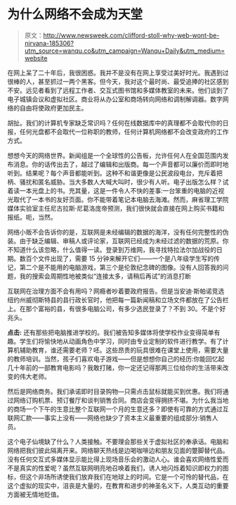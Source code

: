 # 为什么网络不会成为天堂

> 原文：<http://www.newsweek.com/clifford-stoll-why-web-wont-be-nirvana-185306?utm_source=wanqu.co&utm_campaign=Wanqu+Daily&utm_medium=website>

在网上呆了二十年后，我很困惑。我并不是没有在网上享受过美好时光。我遇到过很棒的人，甚至抓过一两个黑客。但今天，我对这个最时尚、最受追捧的社区感到不安。远见者看到了远程工作者、交互式图书馆和多媒体教室的未来。他们谈到了电子城镇会议和虚拟社区。商业将从办公室和商场转向网络和调制解调器。数字网络的自由将使政府更加民主。

胡扯。我们的计算机专家缺乏常识吗？任何在线数据库中的真理都不会取代你的日报，任何光盘都不会取代一位称职的教师，任何计算机网络都不会改变政府的工作方式。

想想今天的网络世界。新闻组是一个全球性的公告板，允许任何人在全国范围内发布消息。你的话传出去了，越过了编辑和出版商。每一个声音都可以廉价而即时地听到。结果呢？每个声音都能听到。这种不和谐更像是公民波段电台，充斥着把柄、骚扰和匿名威胁。当大多数人大喊大叫时，很少有人听。电子出版怎么样？试着读一本光盘上的书。充其量，这是一件令人不快的差事:一台笨重的电脑的近视光取代了一本书的友好页面。你不能带着笔记本电脑去海滩。然而，麻省理工学院媒体实验室主任尼古拉斯·尼葛洛庞帝预测，我们很快就会直接在网上购买书籍和报纸。呃，当然。

网络小贩不会告诉你的是，互联网是未经编辑的数据的海洋，没有任何完整性的伪装。由于缺乏编辑、审稿人或评论家，互联网已经成为未经过滤的数据的荒原。你不知道什么该忽略，什么值得一读。登录到万维网，我寻找特拉法尔加战役的日期。数百个文件出现了，需要 15 分钟来解开它们——一个是八年级学生写的传记，第二个是不能用的电脑游戏，第三个是伦敦纪念碑的图像。没有人回答我的问题，我的搜索会周期性地被类似“连接太多，请稍后再试”的消息打断

互联网在治理方面不会有用吗？网瘾者吵着要政府报告。但是当安迪·斯帕诺竞选纽约州威彻斯特县的县行政长官时，他把每一篇新闻稿和立场文件都放在了公告栏上。在那个富裕的县，有很多电脑公司，有多少选民登录了？不到 30。不是个好兆头。

**点击:**
还有那些把电脑推进学校的。我们被告知多媒体将使学校作业变得简单有趣。学生们将愉快地从动画角色中学习，同时由专业定制的软件进行教学。有了计算机辅助教育，谁还需要老师？呸。这些昂贵的玩具很难在课堂上使用，需要大量的教师培训。当然，孩子们喜欢电子游戏——但是想想你自己的经历:你能回忆起几十年前的一部教育电影吗？我敢打赌，你一定还记得那两三位给你的生活带来改变的伟大老师。

然后是网络商务。我们承诺即时目录购物—只需点击鼠标就能买到优惠。我们将通过网络订购机票、预订餐厅和谈判销售合同。商店会变得拥挤不堪。为什么我当地的商场一个下午的生意比整个互联网一个月的生意还多？即使有可靠的方式通过互联网汇款——事实上没有——网络也缺少了资本主义最重要的组成部分:销售人员。

这个电子仙境缺了什么？人类接触。不要理会那些关于虚拟社区的奉承话。电脑和网络把我们彼此隔离开来。网络聊天热线是边喝咖啡边和朋友见面的蹩脚替代品。没有任何交互式多媒体显示能比得上现场音乐会的激动人心。谁会喜欢网络性爱而不是真实的性爱呢？虽然互联网明亮地召唤着我们，诱人地闪烁着知识即权力的图标，但这个非场所诱使我们放弃我们在地球上的时间。它是一个可怜的替代品，在这个虚拟的现实中，沮丧是大量的，在教育和进步的神圣名义下，人类互动的重要方面被无情地贬值。